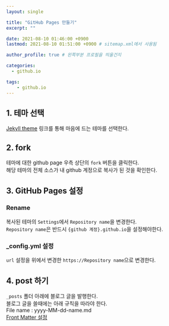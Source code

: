 ```yaml
---
layout: single

title: "GitHub Pages 만들기"
excerpt: ""

date: 2021-08-10 01:46:00 +0900
lastmod: 2021-08-10 01:51:00 +0900 # sitemap.xml에서 사용됨

author_profile: true # 왼쪽부분 프로필을 띄울건지

categories: 
  - github.io

tags: 
    - github.io
---
```


## 1. 테마 선택
[Jekyll theme](https://github.com/topics/jekyll-theme) 링크를 통해 마음에 드는 테마를 선택한다.
## 2. fork
테마에 대한 github page 우측 상단의 `fork` 버튼을 클릭한다.\
해당 테마의 전체 소스가 내 github 계정으로 복사가 된 것을 확인한다.
## 3. GitHub Pages 설정
### Rename
복사된 테마의 `Settings`에서 `Repository name`을 변경한다.\
`Repository name`은 반드시 `{github 계정}.github.io`을 설정해야한다.
### _config.yml 설정
`url` 설정을 위에서 변경한 `https://Repository name`으로 변경한다.
## 4. post 하기
`_posts` 폴더 아래에 블로그 글을 발행한다.\
블로그 글을 쓸때에는 아래 규칙을 따라야 한다.\
File name : yyyy-MM-dd-name.md\
[Front Matter 설정](https://hoonsgood.github.io/github.io/frontmatter/)


